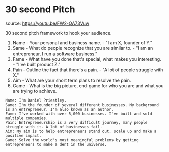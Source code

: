 # 30 second Pitch

source: https://youtu.be/FW2-QA73Vuw

30 second pitch framework to hook your audience.

1. Name - Your personal and business name. - "I am X, founder of Y."
2. Same - What do people recognize that you are similar to. - "I am an entrepreneur, I run a software business."
3. Fame - What have you done that's special, what makes you interesting. - "I've built product Z."
4. Pain - Outline the fact that there's a pain. - "A lot of people struggle with X."
5. Aim - What are your short term plans to resolve the pain.
6. Game - What is the big picture, end-game for who you are and what you are trying to achieve.

```
Name: I'm Daniel Priestley.
Same: I'm the founder of several different businesses. My background is an entrepreneur. I'm also known as an author.
Fame: I've worked with over 5,000 businesses. I've built and sold multiple companies.
Pain: Entrepreneurship is a very difficult journey, many people struggle with it. A lot of businesses fail.
Aim: My aim is to help entrepreneurs stand out, scale up and make a positive impact.
Game: Solve the world's most meaningful problems by getting entrepreneurs to make a dent in the universe.
```

